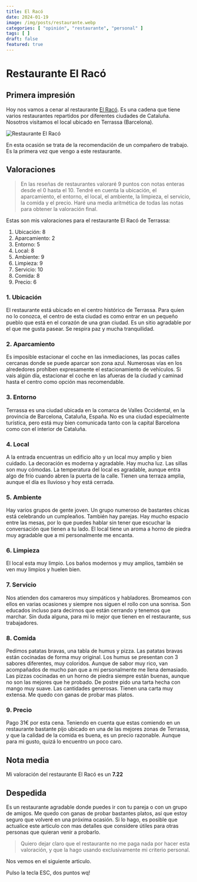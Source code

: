 ```yaml
---
title: El Racó
date: 2024-01-19
image: /img/posts/restaurante.webp
categories: [ "opinión", "restaurante", "personal" ]
tags: [ ]
draft: false
featured: true
---
```


# Restaurante El Racó

## Primera impresión

Hoy nos vamos a cenar al restaurante [El Racó](https://www.elraco.com). Es una cadena que tiene varios restaurantes repartidos por diferentes ciudades de Cataluña. Nosotros visitamos el local ubicado en Terrassa (Barcelona).

![Restaurante El Racó](/img/el-raco.webp)

En esta ocasión se trata de la recomendación de un compañero de trabajo. Es la primera vez que vengo a este restaurante.

## Valoraciones

> En las reseñas de restaurantes valoraré 9 puntos con notas enteras desde el 0 hasta el 10. Tendré en cuenta la ubicación, el aparcamiento, el entorno, el local, el ambiente, la limpieza, el servicio, la comida y el precio. Haré una media aritmética de todas las notas para obtener la valoración final.

Estas son mis valoraciones para el restaurante El Racó de Terrassa:

1. Ubicación: 8
2. Aparcamiento: 2
3. Entorno: 5
4. Local: 8
5. Ambiente: 9
6. Limpieza: 9
7. Servicio: 10
8. Comida: 8
9. Precio: 6

### 1. Ubicación

El restaurante está ubicado en el centro histórico de Terrassa. Para quien no lo conozca, el centro de esta ciudad es como entrar en un pequeño pueblo que está en el corazón de una gran ciudad. Es un sitio agradable por el que me gusta pasear. Se respira paz y mucha tranquilidad.

### 2. Aparcamiento

Es imposible estacionar el coche en las inmediaciones, las pocas calles cercanas donde se puede aparcar son zona azul. Numerosas vías en los alrededores prohíben expresamente el estacionamiento de vehículos. Si vais algún día, estacionar el coche en las afueras de la ciudad y caminad hasta el centro como opción mas recomendable.

### 3. Entorno

Terrassa es una ciudad ubicada en la comarca de Valles Occidental, en la provincia de Barcelona, Cataluña, España. No es una ciudad especialmente turística, pero está muy bien comunicada tanto con la capital Barcelona como con el interior de Cataluña.

### 4. Local

A la entrada encuentras un edificio alto y un local muy amplio y bien cuidado. La decoración es moderna y agradable. Hay mucha luz. Las sillas son muy cómodas. La temperatura del local es agradable, aunque entra algo de frío cuando abren la puerta de la calle. Tienen una terraza amplia, aunque el día es lluvioso y hoy está cerrada.

### 5. Ambiente

Hay varios grupos de gente joven. Un grupo numeroso de bastantes chicas está celebrando un cumpleaños. También hay parejas. Hay mucho espacio entre las mesas, por lo que puedes hablar sin tener que escuchar la conversación que tienen a tu lado. El local tiene un aroma a horno de piedra muy agradable que a mi personalmente me encanta.

### 6. Limpieza

El local esta muy limpio. Los baños modernos y muy amplios, también se ven muy limpios y huelen bien.

### 7. Servicio

Nos atienden dos camareros muy simpáticos y habladores. Bromeamos con ellos en varias ocasiones y siempre nos siguen el rollo con una sonrisa. Son educados incluso para decirnos que están cerrando y tenemos que marchar. Sin duda alguna, para mi lo mejor que tienen en el restaurante, sus trabajadores.

### 8. Comida

Pedimos patatas bravas, una tabla de humus y pizza. Las patatas bravas están cocinadas de forma muy original. Los humus se presentan con 3 sabores diferentes, muy coloridos. Aunque de sabor muy rico, van acompañados de mucho pan que a mi personalmente me llena demasiado. Las pizzas cocinadas en un horno de piedra siempre están buenas, aunque no son las mejores que he probado. De postre pido una tarta hecha con mango muy suave. Las cantidades generosas. Tienen una carta muy extensa. Me quedo con ganas de probar mas platos.

### 9. Precio

Pago 31€ por esta cena. Teniendo en cuenta que estas comiendo en un restaurante bastante pijo ubicado en una de las mejores zonas de Terrassa, y que la calidad de la comida es buena, es un precio razonable. Aunque para mi gusto, quizá lo encuentro un poco caro.

## Nota media

Mi valoración del restaurante El Racó es un **7.22**

## Despedida

Es un restaurante agradable donde puedes ir con tu pareja o con un grupo de amigos. Me quedo con ganas de probar bastantes platos, así que estoy seguro que volveré en una próxima ocasión. Si lo hago, es posible que actualice este articulo con mas detalles que considere útiles para otras personas que quieran venir a probarlo.

> Quiero dejar claro que el restaurante no me paga nada por hacer esta valoración, y que la hago usando exclusivamente mi criterio personal.

Nos vemos en el siguiente articulo.

Pulso la tecla ESC, dos puntos wq!

